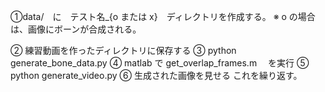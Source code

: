 ①data/　に　テスト名\_{o または x}　ディレクトリを作成する。
※ o の場合は、画像にボーンが合成される。

② 練習動画を作ったディレクトリに保存する
③ python generate_bone_data.py
④ matlab で get_overlap_frames.m 　を実行
⑤ python generate_video.py
⑥ 生成された画像を見せる
これを繰り返す。

